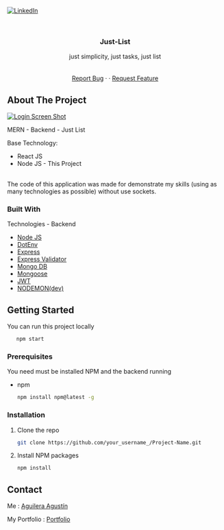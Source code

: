 [![LinkedIn][linkedin-shield]][linkedin-url]



<!-- PROJECT LOGO -->
<br />
<p align="center">

  <h3 align="center">Just-List</h3>

  <p align="center">
    just simplicity, just tasks, just list 
    <br />
    <br />
    <br />
     <a href="https://forms.gle/UZP9RouXW57gFTBB9">Report Bug</a>
    ·
    ·
     <a href="https://forms.gle/SEGsBksC9SsQqEzs8">Request Feature</a>
  </p>
</p>

<!-- ABOUT THE PROJECT -->
## About The Project

[![Login Screen Shot][product-screenshot]](https://i.ibb.co/2KyQ4LL/just-list.png)

MERN - Backend - Just List

Base Technology:
* React JS 
* Node JS - This Project
<br/>
The code of this application was made for demonstrate my skills (using as many technologies as possible) without use sockets.

### Built With

Technologies - Backend
* [Node JS](https://nodejs.org/es/)
* [DotEnv](https://www.npmjs.com/package/dotenv)
* [Express](https://expressjs.com/es/)
* [Express Validator](https://express-validator.github.io/docs/)
* [Mongo DB](https://www.mongodb.com/)
* [Mongoose](https://mongoosejs.com/)
* [JWT](https://jwt.io/)
* [NODEMON(dev)](https://www.npmjs.com/package/nodemon)






<!-- GETTING STARTED -->
## Getting Started

You can run this project locally
```sh
   npm start
   ```

### Prerequisites

You need must be installed NPM and the backend running
* npm
  ```sh
  npm install npm@latest -g
  ```

### Installation

1. Clone the repo
   ```sh
   git clone https://github.com/your_username_/Project-Name.git
   ```
2. Install NPM packages
   ```sh
   npm install
   ```


<!-- CONTACT -->
## Contact

Me : [Aguilera Agustín](https://www.linkedin.com/in/aguilera-agustin/)

My Portfolio : [Portfolio](https://aguilera-agustin.github.io/portfolio/)








[contributors-shield]: https://img.shields.io/github/contributors/othneildrew/Best-README-Template.svg?style=for-the-badge
[contributors-url]: https://github.com/Aguilera-Agustin/Colins-Shifts/graphs/contributors
[stars-shield]: https://img.shields.io/github/stars/othneildrew/Best-README-Template.svg?style=for-the-badge
[stars-url]: https://github.com/Aguilera-Agustin/Colins-Shifts/stargazers
[linkedin-shield]: https://img.shields.io/badge/-LinkedIn-black.svg?style=for-the-badge&logo=linkedin&colorB=555
[linkedin-url]: https://www.linkedin.com/in/aguilera-agustin/
[product-screenshot]: https://i.ibb.co/2KyQ4LL/just-list.png
[productb-screenshot]: https://i.ibb.co/dpB4HfT/welcome.png
